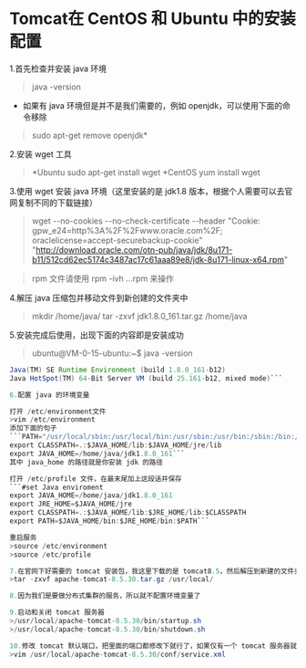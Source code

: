 # Tomcat在 CentOS 和 Ubuntu 中的安装配置

1.首先检查并安装 java 环境
>java -version
* 如果有 java 环境但是并不是我们需要的，例如 openjdk，可以使用下面的命令移除
>sudo apt-get remove openjdk*

2.安装 wget 工具
> *Ubuntu
>sudo apt-get install wget
> *CentOS
>yum install wget

3.使用 wget 安装 java 环境（这里安装的是 jdk1.8 版本，根据个人需要可以去官网复制不同的下载链接）
> wget --no-cookies --no-check-certificate --header "Cookie: gpw_e24=http%3A%2F%2Fwww.oracle.com%2F; oraclelicense=accept-securebackup-cookie" "http://download.oracle.com/otn-pub/java/jdk/8u171-b11/512cd62ec5174c3487ac17c61aaa89e8/jdk-8u171-linux-x64.rpm"

> rpm 文件请使用 rpm -ivh ...rpm 来操作

4.解压 java 压缩包并移动文件到新创建的文件夹中
>mkdir /home/java/
>tar -zxvf jdk1.8.0_161.tar.gz /home/java

5.安装完成后使用，出现下面的内容即是安装成功
>ubuntu@VM-0-15-ubuntu:~$ java -version
```java version "1.8.0_161"
Java(TM) SE Runtime Environment (build 1.8.0_161-b12)
Java HotSpot(TM) 64-Bit Server VM (build 25.161-b12, mixed mode)```

6.配置 java 的环境变量

打开 /etc/environment文件
>vim /etc/environment
添加下面的句子
```PATH="/usr/local/sbin:/usr/local/bin:/usr/sbin:/usr/bin:/sbin:/bin:/usr/games:/usr/local/games:$JAVA_HOME/bin"
export CLASSPATH=.:$JAVA_HOME/lib:$JAVA_HOME/jre/lib
export JAVA_HOME=/home/java/jdk1.8.0_161```
其中 java_home 的路径就是你安装 jdk 的路径

打开 /etc/profile 文件，在最末尾加上这段话并保存
```#set Java enviroment
export JAVA_HOME=/home/java/jdk1.8.0_161
export JRE_HOME=$JAVA_HOME/jre
export CLASSPATH=.:$JAVA_HOME/lib:$JRE_HOME/lib:$CLASSPATH
export PATH=$JAVA_HOME/bin:$JRE_HOME/bin:$PATH```

重启服务
>source /etc/environment
>source /etc/profile

7.在官网下好需要的 tomcat 安装包，我这里下载的是 tomcat8.5，然后解压到新建的文件夹中
>tar -zxvf apache-tomcat-8.5.30.tar.gz /usr/local/

8.因为我们是要做分布式集群的服务，所以就不配置环境变量了

9.启动和关闭 tomcat 服务器
>/usr/local/apache-tomcat-8.5.30/bin/startup.sh
>/usr/local/apache-tomcat-8.5.30/bin/shutdown.sh

10.修改 tomcat 默认端口，把里面的端口都修改下就行了，如果仅有一个 tomcat 服务器就只需要修改 connection 的8080端口就行了
>vim /usr/local/apache-tomcat-8.5.30/conf/service.xml


